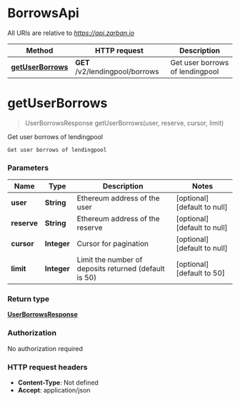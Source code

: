 # BorrowsApi

All URIs are relative to *https://api.zarban.io*

| Method | HTTP request | Description |
|------------- | ------------- | -------------|
| [**getUserBorrows**](BorrowsApi.md#getUserBorrows) | **GET** /v2/lendingpool/borrows | Get user borrows of lendingpool |


<a name="getUserBorrows"></a>
# **getUserBorrows**
> UserBorrowsResponse getUserBorrows(user, reserve, cursor, limit)

Get user borrows of lendingpool

    Get user borrows of lendingpool

### Parameters

|Name | Type | Description  | Notes |
|------------- | ------------- | ------------- | -------------|
| **user** | **String**| Ethereum address of the user | [optional] [default to null] |
| **reserve** | **String**| Ethereum address of the reserve | [optional] [default to null] |
| **cursor** | **Integer**| Cursor for pagination | [optional] [default to null] |
| **limit** | **Integer**| Limit the number of deposits returned (default is 50) | [optional] [default to 50] |

### Return type

[**UserBorrowsResponse**](../Models/UserBorrowsResponse.md)

### Authorization

No authorization required

### HTTP request headers

- **Content-Type**: Not defined
- **Accept**: application/json

